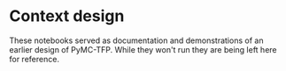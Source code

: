 # Context design
These notebooks served as documentation and demonstrations of an earlier
design of PyMC-TFP. While they won't run they are being left here for reference.

